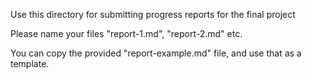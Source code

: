 Use this directory for submitting progress reports for the final project

Please name your files "report-1.md", "report-2.md" etc.

You can copy the provided "report-example.md" file, and use that as a template.
